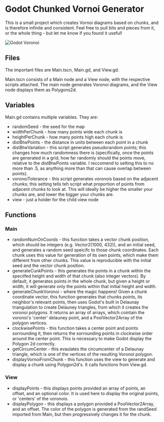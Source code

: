 # Godot Chunked Vornoi Generator

This is a small project which creates Vornoi diagrams based on chunks, and is therefore infinite and consistent. Feel free to pull bits and pieces from it, or the whole thing - but let me know if you found it useful!

![Godot Voronoi](https://user-images.githubusercontent.com/77860571/111716409-5ae7a080-882c-11eb-9fc5-61a823203edf.png)

## Files

The important files are Main.tscn, Main.gd, and View.gd.

Main.tscn consists of a Main node and a View node, with the respective scripts attached. The main node generates Voronoi diagrams, and the View node displays them as Polygons2d. 

## Variables

Main.gd contains multiple variables. They are:
* randomSeed - the seed for the map
* widthPerChunk - how many points wide each chunk is
* heightPerChunk - how many points high each chunk is
* distBtwPoints - the distance in units between each point in a chunk
* distBtwVariation - this script generates pseudorandom points; this changes how much randomness there is (specifically, once the points are generated in a grid, how far randomly should the points move, relative to the distBtwPoints variable. I reccomend to setting this to no more than .5, as anything more than that can cause overlap between points).
* voronoiTolerance - this script generates voronois based on the adjacent chunks; this setting tells teh script what proportion of points from adjacent chunks to look at. This will ideally be higher the smaller your chunks are, and lower the bigger your chunks are.
* view - just a holder for the child view node

## Functions
### Main
* randomNumOnCoords - this function takes a vector chunk position, which should be integers (e.g. Vector2(1000, 432)), and an initial seed, and generates a random seed speicifc to those chunk coordinates. Each chunk uses this value for generation of its own points, which make them different from other chunks. This value is reproducible with the initial seed and the vector chunk position. 
* generateCunkPoints - this generates the points in a chunk within the speciifed height and width of that chunk (also integer vectors). By default, it generates points in the whole chunk, but given a height or width, it will generate only the points within that initial height and width.
* generateChunkVoronoi - where the magic happens! Given a chunk coordinate vector, this function generates that chunks points, its neighbor's relevant points, then uses Godot's built in Delaunay triangulation to create Delauney triangles, from which it creates the voronoi polygons. It returns an array of arrays, which cointain the voronoi's 'center' delauney point, and a PoolVector2Array of the polygon vertices.
* clockwisePoints - this function takes a center point and points sorrounding it, then returns the sorrounding points in clockwise order around the center point. This is necessary to make Godot display the Polygon 2d correctly.
* getCircumCenter - this evaulates the circumcenter of a Delaunay triangle, which is one of the vertices of the resulting Voronoi polygon.
* displayVornoiFromChunk - this function uses the view to generate and display a chunk using Polygon2d's. It calls functions from View.gd.

### View
* displayPoints - this displays points provided an array of points, an offset, and an optional color. It is used here to display the original points, or 'centers' of the voronois.
* displayPolygon - this displays a polygon provided a PoolVector2Array, and an offset. The color of the polygon is generated from the randSeed imported from Main, but then progressively changes it for the chunk.
